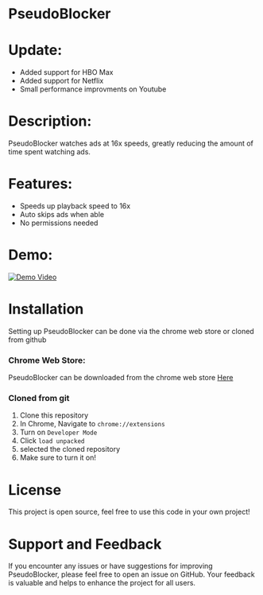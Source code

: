 # PseudoBlocker

# Update:

- Added support for HBO Max
- Added support for Netflix
- Small performance improvments on Youtube

# Description:

PseudoBlocker watches ads at 16x speeds, greatly reducing the amount of time spent watching ads.

# Features:

- Speeds up playback speed to 16x
- Auto skips ads when able
- No permissions needed

# Demo:

[![Demo Video](https://img.youtube.com/vi/ZQa3c0AWe98/0.jpg)](https://youtu.be/ZQa3c0AWe98)

# Installation

Setting up PseudoBlocker can be done via the chrome web store or cloned from github

### Chrome Web Store:

PseudoBlocker can be downloaded from the chrome web store [Here](https://chromewebstore.google.com/detail/pseudoblocker/dhknglbhklndbfiibpocgckdhfdagcgb)

### Cloned from git

1. Clone this repository
2. In Chrome, Navigate to `chrome://extensions`
3. Turn on `Developer Mode`
4. Click `load unpacked`
5. selected the cloned repository
6. Make sure to turn it on!

# License

This project is open source, feel free to use this code in your own project!

# Support and Feedback

If you encounter any issues or have suggestions for improving PseudoBlocker, please feel free to open an issue on GitHub. Your feedback is valuable and helps to enhance the project for all users.
